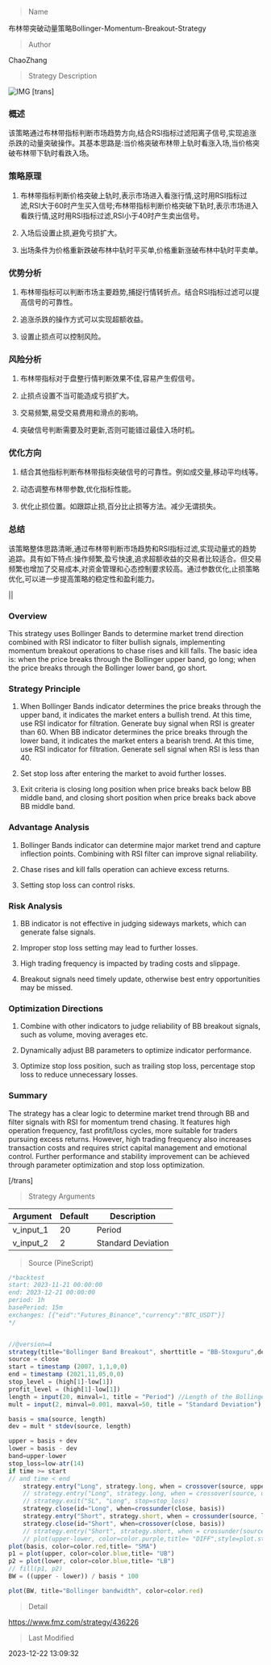 
> Name

布林带突破动量策略Bollinger-Momentum-Breakout-Strategy

> Author

ChaoZhang

> Strategy Description

![IMG](https://www.fmz.com/upload/asset/9c4ae181dd06bbf92a.png)
[trans]

### 概述

该策略通过布林带指标判断市场趋势方向,结合RSI指标过滤阳离子信号,实现追涨杀跌的动量突破操作。其基本思路是:当价格突破布林带上轨时看涨入场,当价格突破布林带下轨时看跌入场。

### 策略原理  

1. 布林带指标判断价格突破上轨时,表示市场进入看涨行情,这时用RSI指标过滤,RSI大于60时产生买入信号;布林带指标判断价格突破下轨时,表示市场进入看跌行情,这时用RSI指标过滤,RSI小于40时产生卖出信号。  

2. 入场后设置止损,避免亏损扩大。

3. 出场条件为价格重新跌破布林中轨时平买单,价格重新涨破布林中轨时平卖单。

### 优势分析

1. 布林带指标可以判断市场主要趋势,捕捉行情转折点。结合RSI指标过滤可以提高信号的可靠性。

2. 追涨杀跌的操作方式可以实现超额收益。

3. 设置止损点可以控制风险。

### 风险分析  

1. 布林带指标对于盘整行情判断效果不佳,容易产生假信号。

2. 止损点设置不当可能造成亏损扩大。

3. 交易频繁,易受交易费用和滑点的影响。

4. 突破信号判断需要及时更新,否则可能错过最佳入场时机。 

### 优化方向  

1. 结合其他指标判断布林带指标突破信号的可靠性。例如成交量,移动平均线等。

2. 动态调整布林带参数,优化指标性能。

3. 优化止损位置。如跟踪止损,百分比止损等方法。减少无谓损失。


### 总结

该策略整体思路清晰,通过布林带判断市场趋势和RSI指标过滤,实现动量式的趋势追踪。具有如下特点:操作频繁,盈亏快速,追求超额收益的交易者比较适合。但交易频繁也增加了交易成本,对资金管理和心态控制要求较高。通过参数优化,止损策略优化,可以进一步提高策略的稳定性和盈利能力。

||

### Overview

This strategy uses Bollinger Bands to determine market trend direction combined with RSI indicator to filter bullish signals, implementing momentum breakout operations to chase rises and kill falls. The basic idea is: when the price breaks through the Bollinger upper band, go long; when the price breaks through the Bollinger lower band, go short.

### Strategy Principle 

1. When Bollinger Bands indicator determines the price breaks through the upper band, it indicates the market enters a bullish trend. At this time, use RSI indicator for filtration. Generate buy signal when RSI is greater than 60. When BB indicator determines the price breaks through the lower band, it indicates the market enters a bearish trend. At this time, use RSI indicator for filtration. Generate sell signal when RSI is less than 40.

2. Set stop loss after entering the market to avoid further losses.

3. Exit criteria is closing long position when price breaks back below BB middle band, and closing short position when price breaks back above BB middle band.

### Advantage Analysis

1. Bollinger Bands indicator can determine major market trend and capture inflection points. Combining with RSI filter can improve signal reliability.

2. Chase rises and kill falls operation can achieve excess returns. 

3. Setting stop loss can control risks.

### Risk Analysis

1. BB indicator is not effective in judging sideways markets, which can generate false signals.

2. Improper stop loss setting may lead to further losses.

3. High trading frequency is impacted by trading costs and slippage. 

4. Breakout signals need timely update, otherwise best entry opportunities may be missed.

### Optimization Directions 

1. Combine with other indicators to judge reliability of BB breakout signals, such as volume, moving averages etc.

2. Dynamically adjust BB parameters to optimize indicator performance.

3. Optimize stop loss position, such as trailing stop loss, percentage stop loss to reduce unnecessary losses.


### Summary  

The strategy has a clear logic to determine market trend through BB and filter signals with RSI for momentum trend chasing. It features high operation frequency, fast profit/loss cycles, more suitable for traders pursuing excess returns. However, high trading frequency also increases transaction costs and requires strict capital management and emotional control. Further performance and stability improvement can be achieved through parameter optimization and stop loss optimization.

[/trans]

> Strategy Arguments



|Argument|Default|Description|
|----|----|----|
|v_input_1|20|Period|
|v_input_2|2|Standard Deviation|


> Source (PineScript)

``` javascript
/*backtest
start: 2023-11-21 00:00:00
end: 2023-12-21 00:00:00
period: 1h
basePeriod: 15m
exchanges: [{"eid":"Futures_Binance","currency":"BTC_USDT"}]
*/


//@version=4
strategy(title="Bollinger Band Breakout", shorttitle = "BB-Stoxguru",default_qty_type = strategy.percent_of_equity,default_qty_value = 100, overlay=true)
source = close
start = timestamp (2007, 1,1,0,0) 
end = timestamp (2021,11,05,0,0)
stop_level = (high[1]-low[1])
profit_level = (high[1]-low[1])
length = input(20, minval=1, title = "Period") //Length of the Bollinger Band 
mult = input(2, minval=0.001, maxval=50, title = "Standard Deviation") 

basis = sma(source, length)
dev = mult * stdev(source, length)

upper = basis + dev
lower = basis - dev
band=upper-lower
stop_loss=low-atr(14)
if time >= start 
// and time < end
    strategy.entry("Long", strategy.long, when = crossover(source, upper) and rsi(close,14)>=60 and rsi(close,14)<=70)
    // strategy.entry("Long", strategy.long, when = crossover(source, upper) and rsi(close,14)>60 and band<200)
    // strategy.exit("SL", "Long", stop=stop_loss)
    strategy.close(id="Long", when=crossunder(close, basis))
    strategy.entry("Short", strategy.short, when = crossunder(source, lower) and rsi(close,14)<=40 and rsi(close,14)>=35)
    strategy.close(id="Short", when=crossover(close, basis))
    // strategy.entry("Short", strategy.short, when = crossunder(source, lower) and rsi(close,14)<40 and band<200)
    // plot(upper-lower, color=color.purple,title= "DIFF",style=plot.style_linebr)
plot(basis, color=color.red,title= "SMA")
p1 = plot(upper, color=color.blue,title= "UB")
p2 = plot(lower, color=color.blue,title= "LB")
// fill(p1, p2)
BW = ((upper - lower)) / basis * 100

plot(BW, title="Bollinger bandwidth", color=color.red)

```

> Detail

https://www.fmz.com/strategy/436226

> Last Modified

2023-12-22 13:09:32
